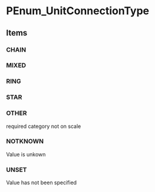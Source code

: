 # PEnum_UnitConnectionType

## Items

### CHAIN


### MIXED


### RING


### STAR


### OTHER
required category not on scale

### NOTKNOWN
Value is unkown

### UNSET
Value has not been specified
